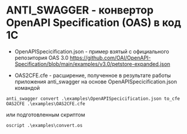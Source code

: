 # ANTI_SWAGGER - конвертор OpenAPI Specification (OAS) в код 1С


- OpenAPISpecicification.json - пример взятый с официального репозитория OAS 3.0 https://github.com/OAI/OpenAPI-Specification/blob/main/examples/v3.0/petstore-expanded.json

- OAS2CFE.cfe - расширение, полученное в результате работы приложения anti_swagger на основе OpenAPISpecicification.json командой 

```
anti_swagger convert .\examples\OpenAPISpecicification.json to_cfe OAS2CFE .\examples\OAS2CFE.cfe
```

или подготовленным скриптом

```
oscript .\examples\convert.os
```

